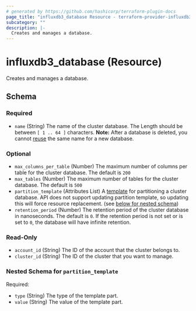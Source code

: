 ```yaml
---
# generated by https://github.com/hashicorp/terraform-plugin-docs
page_title: "influxdb3_database Resource - terraform-provider-influxdb3"
subcategory: ""
description: |-
  Creates and manages a database.
---
```


# influxdb3_database (Resource)

Creates and manages a database.



<!-- schema generated by tfplugindocs -->
## Schema

### Required

- `name` (String) The name of the cluster database. The Length should be between `[ 1 .. 64 ]` characters. **Note:** After a database is deleted, you cannot [reuse](https://docs.influxdata.com/influxdb/cloud-dedicated/admin/databases/delete/#cannot-reuse-database-names) the same name for a new database.

### Optional

- `max_columns_per_table` (Number) The maximum number of columns per table for the cluster database. The default is `200`
- `max_tables` (Number) The maximum number of tables for the cluster database. The default is `500`
- `partition_template` (Attributes List) A [template](https://docs.influxdata.com/influxdb/cloud-dedicated/admin/custom-partitions/partition-templates/) for partitioning a cluster database. API does not support updating partition template, so updating this will force resource replacement. (see [below for nested schema](#nestedatt--partition_template))
- `retention_period` (Number) The retention period of the cluster database in nanoseconds. The default is `0`. If the retention period is not set or is set to `0`, the database will have infinite retention.

### Read-Only

- `account_id` (String) The ID of the account that the cluster belongs to.
- `cluster_id` (String) The ID of the cluster that you want to manage.

<a id="nestedatt--partition_template"></a>
### Nested Schema for `partition_template`

Required:

- `type` (String) The type of the template part.
- `value` (String) The value of the template part.
